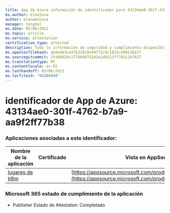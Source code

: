 ```yaml
---
title: App de Azure información de identificador para 43134ae0-301f-4762-b7a9-aa9f2ff77b38
ms.author: elmalova
author: elenamalova
manager: tonybal
ms.date: 05/06/2022
ms.topic: article
ms.service: attestation
certification_type: attested
description: Toda la información de seguridad y cumplimiento disponible para 43134ae0-301f-4762-b7a9-aa9f2ff77b38.
ms.openlocfilehash: abde493ce47b328c0e49771c9c1822c490136227
ms.sourcegitcommit: 2f4d962dc1778849751d2e1db212ff702c247627
ms.translationtype: MT
ms.contentlocale: es-ES
ms.lasthandoff: 05/06/2022
ms.locfileid: "65264949"
---
```

# <a name="azure-app-id-43134ae0-301f-4762-b7a9-aa9f2ff77b38"></a>identificador de App de Azure: 43134ae0-301f-4762-b7a9-aa9f2ff77b38


### <a name="apps-associated-with-this-id"></a>Aplicaciones asociadas a este identificador:
| **Nombre de la aplicación** | **Certificado** | **Vista en AppSource** |
|--------------|---------------|-----------------------|
| [lugares de ti8m](../forward/WA200003311.md) |  | [https://appsource.microsoft.com/product/office/WA200003311](https://appsource.microsoft.com/product/office/WA200003311) |

### <a name="microsoft-365-app-compliance-status"></a>Microsoft 365 estado de cumplimiento de la aplicación
- Publisher Estado de Attestaton: Completado
